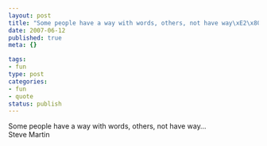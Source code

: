 ```yaml
--- 
layout: post
title: "Some people have a way with words, others, not have way\xE2\x80\xA6"
date: 2007-06-12
published: true
meta: {}

tags: 
- fun
type: post
categories: 
- fun
- quote
status: publish
---
```

Some people have a way with words, others, not have way&#8230;<br />Steve Martin
